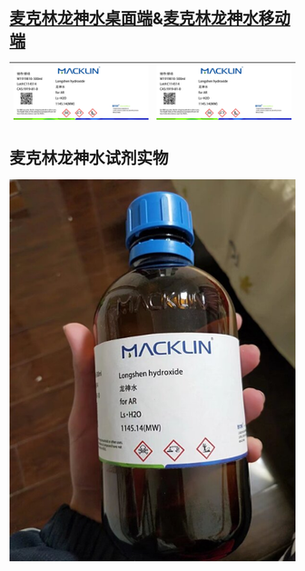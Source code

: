 # [麦克林龙神水桌面端](https://biantailab.github.io/macklin)&[麦克林龙神水移动端](https://biantailab.github.io/macklin/pages/)

| ![macklin Longshen hydroxide pc](imgs/longshen_hydroxide_pc.png) | ![macklin Longshen hydroxide phone](imgs/longshen_hydroxide_phone.png) |
|---|---|

# 麦克林龙神水试剂实物

![试剂实物](imgs/71560f71de973d8951e0fe924d57df11.jpeg)
